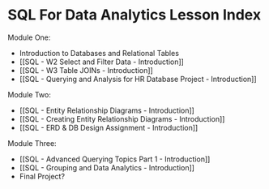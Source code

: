 # SQL For Data Analytics Lesson Index

Module One:
- Introduction to Databases and Relational Tables
- [[SQL - W2 Select and Filter Data - Introduction]]
- [[SQL - W3 Table JOINs - Introduction]]
- [[SQL - Querying and Analysis for HR Database Project - Introduction]]

Module Two:
- [[SQL - Entity Relationship Diagrams - Introduction]]
- [[SQL - Creating Entity Relationship Diagrams - Introduction]]
- [[SQL - ERD & DB Design Assignment - Introduction]]

Module Three:
- [[SQL - Advanced Querying Topics Part 1 - Introduction]]
- [[SQL - Grouping and Data Analytics - Introduction]]
- Final Project?